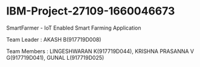 # IBM-Project-27109-1660046673
SmartFarmer - IoT Enabled Smart Farming Application

Team Leader : AKASH B(917719D008)

Team Members : LINGESHWARAN K(917719D044), KRISHNA PRASANNA V G(917719D041), 
GUNAL L(917719D025)
